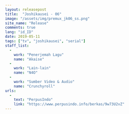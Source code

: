 ```yaml
---
layout: releasepost
title:  "Joshikausei - 06"
image: "/assets/img/premux_jk06_ss.png"
site_name: "Release"
comments: true
lang: "id_ID"
date: 2019-05-11
tags: ["tv", "joshikausei", "serial"]
staff_list:
  - 
    work: "Penerjemah Lagu"
    name: "Akaise"
  - 
    work: "Lain-lain"
    name: "N4O"
  - 
    work: "Sumber Video & Audio"
    name: "Crunchyroll"
urls:
  - 
    text: "PerpusIndo"
    link: "https://www.perpusindo.info/berkas/9w73U2vZ"
---
```

